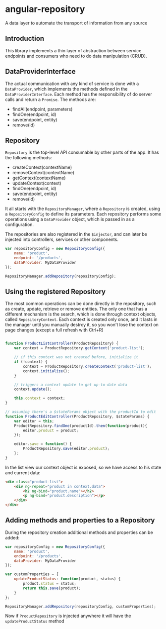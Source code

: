 # angular-repository

A data layer to automate the transport of information from any source

## Introduction

This library implements a thin layer of abstraction between service endpoints and consumers who need
to do data manipulation (CRUD).

## DataProviderInterface

The actual communication with any kind of service is done with a `DataProvider`, which implements
the methods defined in the `DataProviderInterface`. Each method has the responsibility of do
server calls and return a `Promise`. The methods are:

* findAll(endpoint, parameters)
* findOne(endpoint, id)
* save(endpoint, entity)
* remove(id)

## Repository

`Repository` is the top-level API consumable by other parts of the app. It has the following methods:

* createContext(contextName)
* removeContext(contextName)
* getContext(contextName)
* updateContext(context)
* findOne(endpoint, id)
* save(endpoint, entity)
* remove(id)

It all starts with the `RepositoryManager`, where a `Repository` is created, using a 
`RepositoryConfig` to define its parameters. Each repository performs some operations
using a `DataProvider` object, which is passed in as a configuration.

The repositories are also registered in the `$injector`, and can later be injected into
controllers, services or other components.

```javascript
var repositoryConfig = new RepositoryConfig({
	name: 'product',
	endpoint: '/products',
	dataProvider: MyDataProvider
});

RepositoryManager.addRepository(repositoryConfig);
```

## Using the registered Repository

The most common operations can be done directly in the repository, such as create, update, retrieve
or remove entities. The only one that has a different mechanism is the search, which is done through
context objects, called `RepositoryContext`. Each context is created only once, and it lasts in the
manager until you manually destroy it, so you won't lose the context on page changes (except a full
refresh with Ctrl+R)

```javascript

function ProductListController(ProductRepository) {
	var context = ProductRepository.getContext('product-list');

	// if this context was not created before, initialize it
	if (!context) {
		context = ProductRepository.createContext('product-list');
		context.initialize();
	}

	// triggers a context update to get up-to-date data
	context.update();

	this.context = context;
}

// assuming there's a $stateParams object with the productId to edit
function ProductEditController(ProductRepository, $stateParams) {
	var editor = this;
	ProductRepository.findOne(productId).then(function(product){
		editor.product = product;
	});

	editor.save = function() {
		ProductRepository.save(editor.product);
	};
}

```

In the list view our context object is exposed, so we have access to his state and current data:

```html
<div class="product-list">
	<div ng-repeat="product in context.data">
		<h2 ng-bind="product.name"></h2>
		<p ng-bind="product.description"></p>
	</div>
</div>
```

## Adding methods and properties to a Repository

During the repository creation additional methods and properties can be added:

```javascript
var repositoryConfig = new RepositoryConfig({
	name: 'product',
	endpoint: '/products',
	dataProvider: MyDataProvider
});

var customProperties = {
	updateProductStatus: function(product, status) {
		product.status = status;
		return this.save(product);
	}
};

RepositoryManager.addRepository(repositoryConfig, customProperties);
```

Now if `ProductRepository` is injected anywhere it will have the `updateProductStatus` method